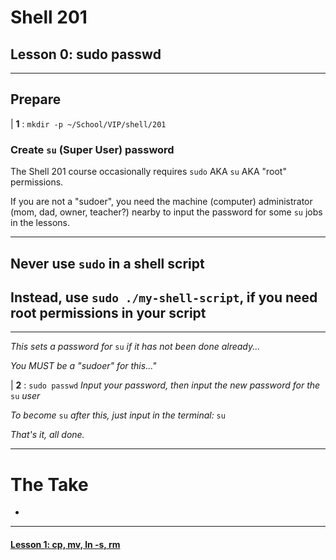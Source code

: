 # Shell 201
## Lesson 0: sudo passwd

___

## Prepare

| **1** : `mkdir -p ~/School/VIP/shell/201`

### Create `su` (Super User) password

The Shell 201 course occasionally requires `sudo` AKA `su` AKA "root" permissions.

If you are not a "sudoer", you need the machine (computer) administrator (mom, dad, owner, teacher?) nearby to input the password for some `su` jobs in the lessons.

___

## Never use `sudo` in a shell script
## Instead, use `sudo ./my-shell-script`, if you need root permissions in your script

___

*This sets a password for* `su` *if it has not been done already...*

*You MUST be a "sudoer" for this..."*

| **2** : `sudo passwd` *Input your password, then input the new password for the* `su` *user*

*To become* `su` *after this, just input in the terminal:* `su`

*That's it, all done.*
___

# The Take

-

___
#### [Lesson 1: cp, mv, ln -s, rm](https://github.com/inkVerb/vip/blob/master/201-shell/Lesson-01.md)
